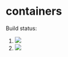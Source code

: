 # containers

Build status:

1. [![](https://github.com/adamzterenyi/containers/workflows/tests-fibonacci/badge.svg)](https://github.com/adamzterenyi/containers/actions?query=workflow%3Atests-fibonacci)
1. [![](https://github.com/adamzterenyi/containers/workflows/tests-range/badge.svg)](https://github.com/adamzterenyi/containers/actions?query=workflow%3Atests-range)
